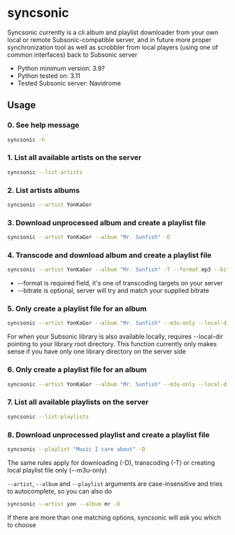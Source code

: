 # syncsonic

Syncsonic currently is a cli album and playlist downloader from your own local or remote Subsonic-compatible server, and in future more proper synchronization tool as well as scrobbler from local players (using one of common interfaces) back to Subsonic server

* Python minimum version: 3.9?  
* Python tested on: 3.11  
* Tested Subsonic server: Navidrome  

## Usage

### 0. See help message

```bash
syncsonic -h
```

### 1. List all available artists on the server

```bash
syncsonic --list-artists
```

### 2. List artists albums

```bash
syncsonic --artist YonKaGor
```

### 3. Download unprocessed album and create a playlist file

```bash
syncsonic --artist YonKaGor --album "Mr. Sunfish" -D
```

### 4. Transcode and download album and create a playlist file

```bash
syncsonic --artist YonKaGor --album "Mr. Sunfish" -T --format mp3 --bitrate 320
```
* --format is required field, it's one of transcoding targets on your server
* --bitrate is optional, server will try and match your supplied bitrate

### 5. Only create a playlist file for an album

```bash
syncsonic --artist YonKaGor --album "Mr. Sunfish" --m3u-only --local-dir "X:/subsoniclib"
```
For when your Subsonic library is also available locally, requires --local-dir pointing to your library root directory. This function currently only makes sense if you have only one library directory on the server side

### 6. Only create a playlist file for an album

```bash
syncsonic --artist YonKaGor --album "Mr. Sunfish" --m3u-only --local-dir "X:/subsoniclib"
```

### 7. List all available playlists on the server

```bash
syncsonic --list-playlists
```

### 8. Download unprocessed playlist and create a playlist file

```bash
syncsonic --playlist "Music I care about" -D
```
The same rules apply for downloading (-D), transcoding (-T) or creating local playlist file only (--m3u-only)

`--artist`, `--album` and `--playlist` arguments are case-insensitive and tries to autocomplete, so you can also do
```bash
syncsonic --artist yon --album mr -D
```
If there are more than one matching options, syncsonic will ask you which to choose